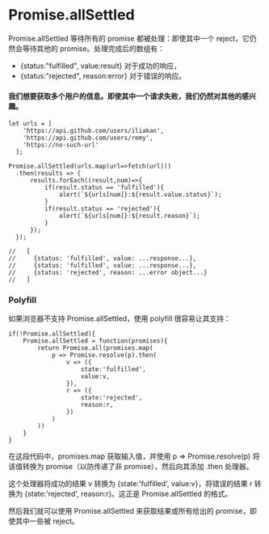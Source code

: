 # Promise.allSettled
Promise.allSettled 等待所有的 promise 都被处理：即使其中一个 reject，它仍然会等待其他的 promise。处理完成后的数组有：  

- {status:"fulfilled", value:result} 对于成功的响应，
- {status:"rejected", reason:error} 对于错误的响应。

#### 我们想要获取多个用户的信息。即使其中一个请求失败，我们仍然对其他的感兴趣。
```
let urls = [
    'https://api.github.com/users/iliakan',
    'https://api.github.com/users/remy',
    'https://no-such-url'
  ];

Promise.allSettled(urls.map(url=>fetch(url)))
  .then(results => {
      results.forEach((result,num)=>{
          if(result.status == 'fulfilled'){
              alert(`${urls[num]}:${result.value.status}`);
          }
          if(result.status == 'rejected'){
              alert(`${urls[num]}:${result.reason}`);
          }
      });
  });

//   [
//     {status: 'fulfilled', value: ...response...},
//     {status: 'fulfilled', value: ...response...},
//     {status: 'rejected', reason: ...error object...}
//   ]
```

### Polyfill
如果浏览器不支持 Promise.allSettled，使用 polyfill 很容易让其支持：
```
if(!Promise.allSettled){
    Promise.allSettled = function(promises){
        return Promise.all(promises.map(
            p => Promise.resolve(p).then(
                v => ({
                    state:'fulfilled',
                    value:v,
                }),
                r => ({
                    state:'rejected',
                    reason:r,
                })
            )
        ))
    }
}
```
在这段代码中，promises.map 获取输入值，并使用 p => Promise.resolve(p) 将该值转换为 promise（以防传递了非 promise），然后向其添加 .then 处理器。

这个处理器将成功的结果 v 转换为 {state:'fulfilled', value:v}，将错误的结果 r 转换为 {state:'rejected', reason:r}。这正是 Promise.allSettled 的格式。

然后我们就可以使用 Promise.allSettled 来获取结果或所有给出的 promise，即使其中一些被 reject。